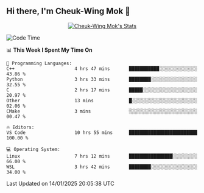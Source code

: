 ## Hi there, I'm Cheuk-Wing Mok 👋

<!--
**mozro0327/mozro0327** is a ✨ _special_ ✨ repository because its `README.md` (this file) appears on your GitHub profile.

Here are some ideas to get you started:

- 🔭 I’m currently working on ...
- 🌱 I’m currently learning ...
- 👯 I’m looking to collaborate on ...
- 🤔 I’m looking for help with ...
- 💬 Ask me about ...
- 📫 How to reach me: ...
- 😄 Pronouns: ...
- ⚡ Fun fact: ...
-->

<p align="center">
  <a href="https://github.com/mozro0327" class="rich-diff-level-one">
    <img src="https://github-readme-stats.vercel.app/api?username=mozro0327&title_color=333&text_color=777" alt="Cheuk-Wing Mok's Stats" >
    <!-- &hide=issues
    <img src="https://github-readme-stats.vercel.app/api?username=mozro0327&hide=issues&title_color=333&text_color=777" alt="Cheuk-Wing Mok's Stats" >
    -->
  </a>
</p>

<!--START_SECTION:waka-->
![Code Time](http://img.shields.io/badge/Code%20Time-3%2C179%20hrs%2043%20mins-blue)

📊 **This Week I Spent My Time On** 

```text
💬 Programming Languages: 
C++                      4 hrs 47 mins       ███████████░░░░░░░░░░░░░░   43.86 % 
Python                   3 hrs 33 mins       ████████░░░░░░░░░░░░░░░░░   32.55 % 
C                        2 hrs 17 mins       █████░░░░░░░░░░░░░░░░░░░░   20.97 % 
Other                    13 mins             █░░░░░░░░░░░░░░░░░░░░░░░░   02.06 % 
CMake                    3 mins              ░░░░░░░░░░░░░░░░░░░░░░░░░   00.47 % 

🔥 Editors: 
VS Code                  10 hrs 55 mins      █████████████████████████   100.00 % 

💻 Operating System: 
Linux                    7 hrs 12 mins       ████████████████░░░░░░░░░   66.00 % 
WSL                      3 hrs 42 mins       ████████░░░░░░░░░░░░░░░░░   34.00 % 
```


 Last Updated on 14/01/2025 20:05:38 UTC
<!--END_SECTION:waka-->
